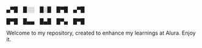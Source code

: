 ▄▀█ █░░ █░█ █▀█ ▄▀█

█▀█ █▄▄ █▄█ █▀▄ █▀█

Welcome to my repository, created to enhance my learnings at Alura.
Enjoy it.
